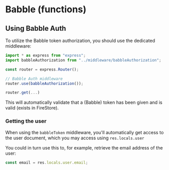# Babble (functions)

## Using Babble Auth

To utilize the Babble token authorization, you should use the dedicated middleware:

```js
import * as express from "express";
import babbleAuthorization from "../middleware/babbleAuthorization";

const router = express.Router();

// Babble Auth middleware
router.use(babbleAuthorization());

router.get(...)
```

This will automatically validate that a (Babble) token has been given and is valid (exists in FireStore).

### Getting the user

When using the `babbleToken` middleware, you'll automatically get access to the user document, which you may access using `res.locals.user`

You could in turn use this to, for example, retrieve the email address of the user:

```js
const email = res.locals.user.email;
```
